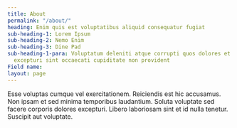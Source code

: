 ```yaml
---
title: About
permalink: "/about/"
heading: Enim quis est voluptatibus aliquid consequatur fugiat
sub-heading-1: Lorem Ipsum
sub-heading-2: Nemo Enim
sub-heading-3: Dine Pad
sub-heading-1-para: Voluptatum deleniti atque corrupti quos dolores et quas molestias
  excepturi sint occaecati cupiditate non provident
Field name: 
layout: page
---
```


Esse voluptas cumque vel exercitationem. Reiciendis est hic accusamus. Non ipsam et sed minima temporibus laudantium. Soluta voluptate sed facere corporis dolores excepturi. Libero laboriosam sint et id nulla tenetur. Suscipit aut voluptate.